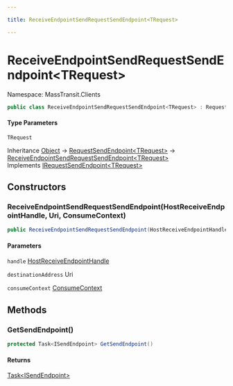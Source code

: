```yaml
---

title: ReceiveEndpointSendRequestSendEndpoint<TRequest>

---
```


# ReceiveEndpointSendRequestSendEndpoint\<TRequest\>

Namespace: MassTransit.Clients

```csharp
public class ReceiveEndpointSendRequestSendEndpoint<TRequest> : RequestSendEndpoint<TRequest>, IRequestSendEndpoint<TRequest>
```

#### Type Parameters

`TRequest`<br/>

Inheritance [Object](https://learn.microsoft.com/en-us/dotnet/api/system.object) → [RequestSendEndpoint\<TRequest\>](../masstransit-clients/requestsendendpoint-1) → [ReceiveEndpointSendRequestSendEndpoint\<TRequest\>](../masstransit-clients/receiveendpointsendrequestsendendpoint-1)<br/>
Implements [IRequestSendEndpoint\<TRequest\>](../../masstransit-abstractions/masstransit/irequestsendendpoint-1)

## Constructors

### **ReceiveEndpointSendRequestSendEndpoint(HostReceiveEndpointHandle, Uri, ConsumeContext)**

```csharp
public ReceiveEndpointSendRequestSendEndpoint(HostReceiveEndpointHandle handle, Uri destinationAddress, ConsumeContext consumeContext)
```

#### Parameters

`handle` [HostReceiveEndpointHandle](../../masstransit-abstractions/masstransit/hostreceiveendpointhandle)<br/>

`destinationAddress` Uri<br/>

`consumeContext` [ConsumeContext](../../masstransit-abstractions/masstransit/consumecontext)<br/>

## Methods

### **GetSendEndpoint()**

```csharp
protected Task<ISendEndpoint> GetSendEndpoint()
```

#### Returns

[Task\<ISendEndpoint\>](https://learn.microsoft.com/en-us/dotnet/api/system.threading.tasks.task-1)<br/>
